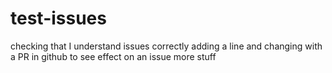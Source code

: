 # test-issues
checking that I understand issues correctly
adding a line and changing with a PR in github to see effect on an issue
more stuff
